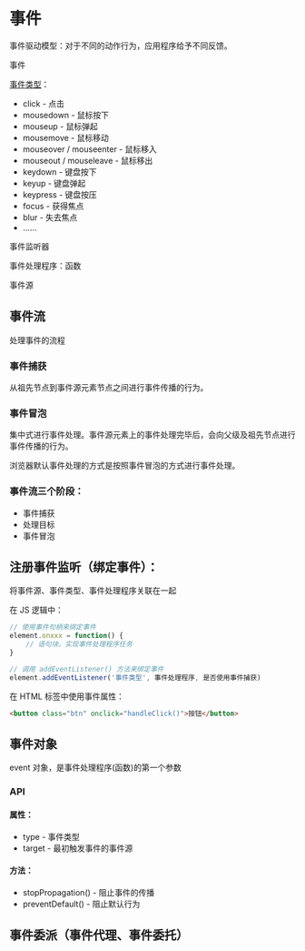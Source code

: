 # 事件

事件驱动模型：对于不同的动作行为，应用程序给予不同反馈。

事件

[事件类型](https://www.w3school.com.cn/jsref/dom_obj_event.asp)：

- click - 点击
- mousedown - 鼠标按下
- mouseup - 鼠标弹起
- mousemove - 鼠标移动
- mouseover / mouseenter - 鼠标移入
- mouseout / mouseleave - 鼠标移出
- keydown - 键盘按下
- keyup - 键盘弹起
- keypress - 键盘按压
- focus - 获得焦点
- blur - 失去焦点
- ......

事件监听器

事件处理程序：函数

事件源

## 事件流

处理事件的流程

### 事件捕获

从祖先节点到事件源元素节点之间进行事件传播的行为。

### 事件冒泡

集中式进行事件处理。事件源元素上的事件处理完毕后，会向父级及祖先节点进行事件传播的行为。

浏览器默认事件处理的方式是按照事件冒泡的方式进行事件处理。

### 事件流三个阶段：

- 事件捕获
- 处理目标
- 事件冒泡

## **注册事件监听（绑定事件）：**

将事件源、事件类型、事件处理程序关联在一起

在 JS 逻辑中：

```js
// 使用事件句柄来绑定事件
element.onxxx = function() {
    // 语句块，实现事件处理程序任务
}

// 调用 addEventListener() 方法来绑定事件
element.addEventListener('事件类型', 事件处理程序, 是否使用事件捕获)
```

在 HTML 标签中使用事件属性：

```html
<button class="btn" onclick="handleClick()">按钮</button>
```

## 事件对象

event 对象，是事件处理程序(函数)的第一个参数

### API

#### 属性：

- type - 事件类型
- target - 最初触发事件的事件源

#### 方法：

- stopPropagation() - 阻止事件的传播
- preventDefault() - 阻止默认行为

## 事件委派（事件代理、事件委托）